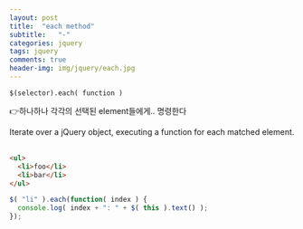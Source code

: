 ```yaml
---
layout: post
title:  "each method"
subtitle:   "-"
categories: jquery
tags: jquery
comments: true
header-img: img/jquery/each.jpg
---
```

`$(selector).each( function )`

:point_right:하나하나 각각의 선택된 element들에게.. 명령한다

Iterate over a jQuery object, executing a function for each matched element.
<br><br>
```html
<ul>
  <li>foo</li>
  <li>bar</li>
</ul>
```

```javascript
$( "li" ).each(function( index ) {
  console.log( index + ": " + $( this ).text() );
});
```
